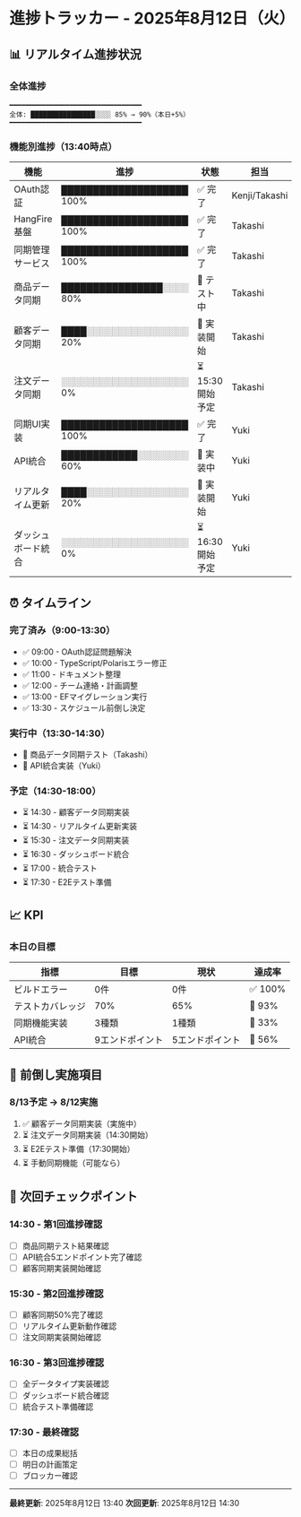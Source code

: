 # 進捗トラッカー - 2025年8月12日（火）

## 📊 リアルタイム進捗状況

### 全体進捗
```
━━━━━━━━━━━━━━━━━━━━━━━━━━━━━━━━━
全体: ████████████████░░░░ 85% → 90%（本日+5%）
━━━━━━━━━━━━━━━━━━━━━━━━━━━━━━━━━
```

### 機能別進捗（13:40時点）

| 機能 | 進捗 | 状態 | 担当 |
|------|------|------|------|
| OAuth認証 | ████████████████████ 100% | ✅ 完了 | Kenji/Takashi |
| HangFire基盤 | ████████████████████ 100% | ✅ 完了 | Takashi |
| 同期管理サービス | ████████████████████ 100% | ✅ 完了 | Takashi |
| 商品データ同期 | ████████████████░░░░ 80% | 🔄 テスト中 | Takashi |
| 顧客データ同期 | ████░░░░░░░░░░░░░░░░ 20% | 🔄 実装開始 | Takashi |
| 注文データ同期 | ░░░░░░░░░░░░░░░░░░░░ 0% | ⏳ 15:30開始予定 | Takashi |
| 同期UI実装 | ████████████████████ 100% | ✅ 完了 | Yuki |
| API統合 | ████████████░░░░░░░░ 60% | 🔄 実装中 | Yuki |
| リアルタイム更新 | ████░░░░░░░░░░░░░░░░ 20% | 🔄 実装開始 | Yuki |
| ダッシュボード統合 | ░░░░░░░░░░░░░░░░░░░░ 0% | ⏳ 16:30開始予定 | Yuki |

## ⏰ タイムライン

### 完了済み（9:00-13:30）
- ✅ 09:00 - OAuth認証問題解決
- ✅ 10:00 - TypeScript/Polarisエラー修正
- ✅ 11:00 - ドキュメント整理
- ✅ 12:00 - チーム連絡・計画調整
- ✅ 13:00 - EFマイグレーション実行
- ✅ 13:30 - スケジュール前倒し決定

### 実行中（13:30-14:30）
- 🔄 商品データ同期テスト（Takashi）
- 🔄 API統合実装（Yuki）

### 予定（14:30-18:00）
- ⏳ 14:30 - 顧客データ同期実装
- ⏳ 14:30 - リアルタイム更新実装
- ⏳ 15:30 - 注文データ同期実装
- ⏳ 16:30 - ダッシュボード統合
- ⏳ 17:00 - 統合テスト
- ⏳ 17:30 - E2Eテスト準備

## 📈 KPI

### 本日の目標
| 指標 | 目標 | 現状 | 達成率 |
|------|------|------|--------|
| ビルドエラー | 0件 | 0件 | ✅ 100% |
| テストカバレッジ | 70% | 65% | 🔄 93% |
| 同期機能実装 | 3種類 | 1種類 | 🔄 33% |
| API統合 | 9エンドポイント | 5エンドポイント | 🔄 56% |

## 🚀 前倒し実施項目

### 8/13予定 → 8/12実施
1. ✅ 顧客データ同期実装（実施中）
2. ⏳ 注文データ同期実装（14:30開始）
3. ⏳ E2Eテスト準備（17:30開始）
4. ⏳ 手動同期機能（可能なら）

## 📝 次回チェックポイント

### 14:30 - 第1回進捗確認
- [ ] 商品同期テスト結果確認
- [ ] API統合5エンドポイント完了確認
- [ ] 顧客同期実装開始確認

### 15:30 - 第2回進捗確認
- [ ] 顧客同期50%完了確認
- [ ] リアルタイム更新動作確認
- [ ] 注文同期実装開始確認

### 16:30 - 第3回進捗確認
- [ ] 全データタイプ実装確認
- [ ] ダッシュボード統合確認
- [ ] 統合テスト準備確認

### 17:30 - 最終確認
- [ ] 本日の成果総括
- [ ] 明日の計画策定
- [ ] ブロッカー確認

---

**最終更新**: 2025年8月12日 13:40
**次回更新**: 2025年8月12日 14:30